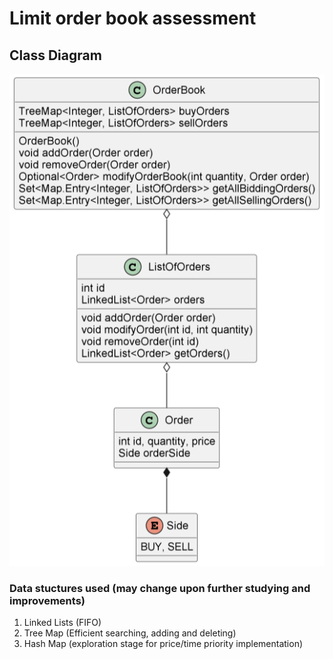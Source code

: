 # Limit order book assessment 

## Class Diagram

![Class Diagram](orderbook.PNG)

### Data stuctures used (may change upon further studying and improvements)
1. Linked Lists (FIFO)
2. Tree Map (Efficient searching, adding and deleting)
3. Hash Map (exploration stage for price/time priority implementation)
